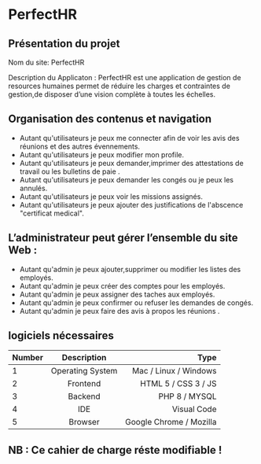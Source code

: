 # PerfectHR
## Présentation du projet
Nom du site: PerfectHR

Description du Applicaton : PerfectHR est une application de gestion de resources humaines permet de réduire les charges et contraintes de gestion,de disposer d’une vision complète à toutes les échelles. 
## Organisation des contenus et navigation
* Autant qu'utilisateurs je peux me connecter afin de voir les  avis des réunions et des autres évennements.
* Autant qu'utilisateurs je peux modifier mon profile. 
* Autant qu'utilisateurs je peux demander,imprimer des attestations de travail ou les bulletins de paie  .
* Autant qu'utilisateurs je peux demander les congés ou je peux les annulés.
* Autant qu'utilisateurs je peux voir les missions assignés.
* Autant qu'utilisateurs je peux ajouter des justifications de l'abscence "certificat medical".
## L’administrateur peut gérer l’ensemble du site Web :
* Autant qu'admin je peux ajouter,supprimer ou modifier les listes des employés.
* Autant qu'admin je peux créer des comptes pour les employés.
* Autant qu'admin je peux assigner des taches aux employés.
* Autant qu'admin je peux confirmer ou refuser les demandes de congés.
* Autant qu'admin je peux faire des avis à propos les réunions .

## logiciels nécessaires

| Number	| Description |	Type | 
|----------|:-------------:|------:|
| 1	| Operating System	| Mac / Linux / Windows | 
| 2 | Frontend | HTML 5 / CSS 3 / JS | 
| 3	| Backend |	PHP 8 / MYSQL | 
| 4	| IDE | Visual Code | 
| 5	| Browser | Google Chrome / Mozilla | 

##  NB : Ce cahier de charge réste modifiable ! 
